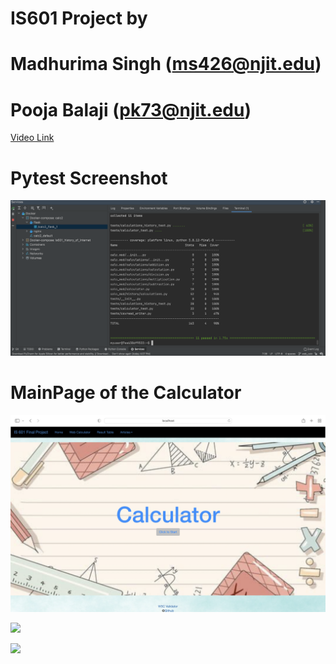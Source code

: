 # IS601 Project by 
# Madhurima Singh (ms426@njit.edu)

# Pooja Balaji (pk73@njit.edu)

<a href="https://youtu.be/B7KSd9pxvK4">Video Link</a>
# Pytest Screenshot

![](Pytest_Screenshot.png)


# MainPage of the Calculator

![](MainPage.png)


![](Web_calc.png)


![](Result_table.png)
